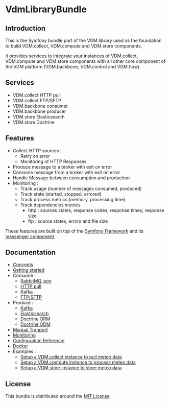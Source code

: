 # VdmLibraryBundle

## Introduction

This is the Symfony bundle part of the VDM.library used as the foundation to build VDM.collect, VDM.compute and 
VDM.store components.

It provides services to integrate your instances of VDM.collect, VDM.compute and VDM.store components with all other 
core component of the VDM platform (VDM.backbone, VDM.control and VDM.flow)

## Services

* VDM.collect HTTP pull
* VDM.collect FTP/SFTP
* VDM.backbone consumer
* VDM.backbone producer
* VDM.store Elasticsearch
* VDM.store Doctrine

## Features

* Collect HTTP sources :
    * Retry on error
    * Monitoring of HTTP Responses
* Produce message to a broker with exit on error
* Consume message from a broker with exit on error
* Handle Message between consumption and production
* Monitoring :
    * Track usage (number of messages consumed, produced)
    * Track state (started, stopped, errored)
    * Track process metrics (memory, processing time)
    * Track dependencies metrics
        * http : sources states, response codes, response times, response size
        * ftp : source states, errors and file size

These features are built on top of the [Symfony Framework](https://symfony.com/) and 
its [messenger component](https://symfony.com/doc/current/components/messenger.html)

## Documentation

* [Concepts](./Resources/docs/concepts.md)
* [Getting started](./Resources/docs/getting-started.md)
* Consume :
    * [RabbitMQ json](./Resources/docs/consume/rabbitmq-json.md)
    * [HTTP pull](./Resources/docs/consume/http-pull.md)
    * [Kafka](./Resources/docs/consume/kafka.md)
    * [FTP/SFTP](./Resources/docs/consume/ftp.md)
* Produce :
    * [Kafka](./Resources/docs/produce/kafka.md)
    * [Elasticsearch](./Resources/docs/produce/elasticsearch.md)
    * [Doctrine ORM](./Resources/docs/produce/doctrine_orm.md)
    * [Doctrine ODM](./Resources/docs/produce/doctrine_odm.md)
* [Manual Tranport](./Resources/docs/manual_transport.md)    
* [Monitoring](./Resources/docs/monitoring.md)
* [Configuration Reference](./Resources/docs/configuration-reference.md)
* [Docker](./Resources/docs/docker.md)
* Examples :
    * [Setup a VDM.collect instance to pull meteo data](./Resources/docs/examples/vdm-collect.md)
    * [Setup a VDM.compute instance to process meteo data](./Resources/docs/examples/vdm-compute.md)
    * [Setup a VDM.store instance to store meteo data](./Resources/docs/examples/vdm-store.md)
    
## License

This bundle is distributed around the [MIT License](./LICENSE)
